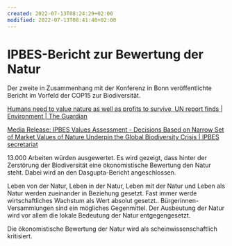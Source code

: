 ```yaml
---
created: 2022-07-13T08:24:29+02:00
modified: 2022-07-13T08:41:40+02:00
---
```


# IPBES-Bericht zur Bewertung der Natur

Der zweite in Zusammenhang mit der Konferenz in Bonn veröffentlichte Bericht im Vorfeld der COP15 zur Biodiversität.


[Humans need to value nature as well as profits to survive, UN report finds | Environment | The Guardian](https://www.theguardian.com/environment/2022/jul/11/humans-value-nature-survive-un-report-age-of-extinction )



[Media Release: IPBES Values Assessment - Decisions Based on Narrow Set of Market Values of Nature Underpin the Global Biodiversity Crisis | IPBES secretariat](https://ipbes.net/media_release/Values_Assessment_Published )

13.000 Arbeiten würden ausgewertet. Es wird gezeigt, dass hinter der Zerstörung der Biodiversität eine ökonomistische Bewertung den Natur steht. Dabei wird an den Dasgupta-Bericht angeschlossen.

Leben von der Natur, Leben in der Natur, Leben mit der Natur und Leben als Natur werden zueinander in Beziehung gesetzt. Fast immer werde wirtschaftliches Wachstum als Wert absolut gesetzt.. Bürgerinnen-Versammlungen sind ein mögliches Gegenmittel. Der Ausbeutung der Natur wird vor allem die lokale Bedeutung der Natur entgegengesetzt.

Die ökonomistische Bewertung der Natur wird als scheinwissenschaftlich kritisiert.

